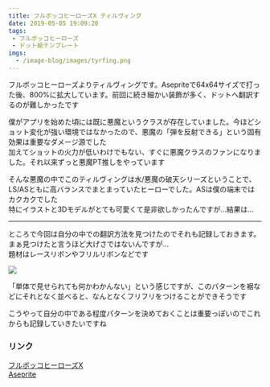```yaml
---
title: フルボッコヒーローズX ティルヴィング
date: 2019-05-05 19:09:20
tags: 
 - フルボッコヒーローズ
 - ドット絵テンプレート
imgs:
  - /image-blog/images/tyrfing.png
---
```



フルボッコヒーローズよりティルヴィングです。Asepriteで64x64サイズで打った後、800%に拡大しています。前回に続き細かい装飾が多く、ドットへ翻訳するのが難しかったです

僕がアプリを始めた頃には既に悪魔というクラスが存在していました。今ほどショット変化が強い環境ではなかったので、悪魔の「弾を反射できる」という固有効果は重要なダメージ源でした  
加えてショットの火力が低いわけでもない、すぐに悪魔クラスのファンになりました。それ以来ずっと悪魔PT推しをやっています

そんな悪魔の中でこのティルヴィングは水/悪魔の破天シリーズということで、LS/ASともに高バランスでまとまっていたヒーローでした。ASは僕の端末ではカクカクでした  
特にイラストと3Dモデルがとても可愛くて是非欲しかったんですが…結果は…

---

ところで今回は自分の中での翻訳方法を見つけたのでそれも記録しておきます。まぁ見つけたと言うほど大げさではないんですが…  
題材はレースリボンやフリルリボンなどです

![](/image-blog/images/flill-test.png#center)

「単体で見せられても何かわかんない」という感じですが、このパターンを裾などにそれとなく並べると、なんとなくフリフリをつけることができそうです

こうやって自分の中である程度パターンを決めておくことは重要っぽいのでこれからも記録していきたいですね

### リンク
[フルボッコヒーローズX](https://official.fullbokko.drecom.jp)  
[Aseprite](https://www.aseprite.org)
